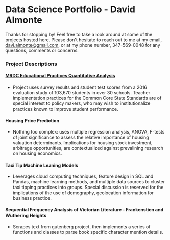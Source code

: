 # Data Science Portfolio - David Almonte

Thanks for stopping by! Feel free to take a look around at some of the projects hosted here. Please don't hesitate to reach out to me at my email, davi.almonte@gmail.com, or at my phone number, 347-569-0048 for any questions, comments or concerns. 

### Project Descriptions

#### [MRDC Educational Practices Quantitative Analysis](https://github.com/davidalmonte9/portfolio/tree/master/MRDC%20Educational%20Practices%20Quantitative%20Analysis)
* Project uses survey results and student test scores from a 2016 evaluation study of 103,670 students in over 30 schools. Teacher implementation practices for the Common Core State Standards are of special interest to policy makers, who may wish to institutionalize practices known to improve student performance.

#### Housing Price Prediction
* Nothing too complex: uses multiple regression analysis, ANOVA, F-tests of joint significance to assess the relative importance of housing valuation determinants. Implications for housing stock investment, arbitrage opportunities, are contextualized against prevalining research on housing economics. 

#### Taxi Tip Machine Leaning Models
* Leverages cloud computing techniques, feature design in SQL and Pandas, machine learning methods, and multiple data sources to cluster taxi tipping practices into groups. Special discussion is reserved for the implications of the use of demography, geolocation information for business practice.

#### Sequential Frequency Analysis of Victorian Literature - Frankenstien and Wuthering Heights
* Scrapes text from gutenberg project, then implements a series of functions and classes to parse book specific character mention details.
